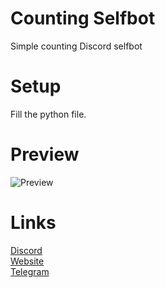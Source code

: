 # Counting Selfbot
 Simple counting Discord selfbot
# Setup
 Fill the python file.
# Preview
 ![Preview](https://i.imgur.com/lhZKFfX.png)
# Links
[Discord](https://discord.gg/kws)<br />
[Website](https://kwayservices.top)<br />
[Telegram](https://t.me/kwaytv)<br />